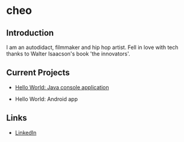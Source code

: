 
# cheo

## Introduction

I am an autodidact, filmmaker and hip hop artist. 
Fell in love with tech thanks to Walter Isaacson's book 'the innovators'.


## Current Projects

 * [Hello World: Java console application]({https://github.com/ddc-java-16/hello-world-newest-latest})
      
 * Hello World: Android app
 
## Links

* [LinkedIn](https://www.linkedin.com/in/camilo-melendez-b3ba461a9)